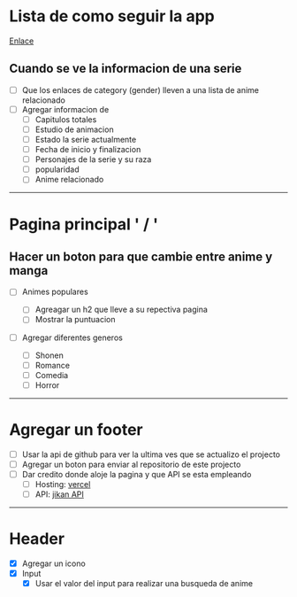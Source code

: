 # Lista de como seguir la app

[Enlace](https://anime-directory-five.vercel.app)

## Cuando se ve la informacion de una serie

- [ ] Que los enlaces de category (gender) lleven a una lista de anime relacionado
- [ ] Agregar informacion de
  - [ ] Capitulos totales
  - [ ] Estudio de animacion
  - [ ] Estado la serie actualmente
  - [ ] Fecha de inicio y finalizacion
  - [ ] Personajes de la serie y su raza
  - [ ] popularidad
  - [ ] Anime relacionado

---

# Pagina principal ' / '

## Hacer un boton para que cambie entre anime y manga

- [ ] Animes populares

  - [ ] Agreagar un h2 que lleve a su repectiva pagina
  - [ ] Mostrar la puntuacion

- [ ] Agregar diferentes generos
  - [ ] Shonen
  - [ ] Romance
  - [ ] Comedia
  - [ ] Horror

---

# Agregar un footer

- [ ] Usar la api de github para ver la ultima ves que se actualizo el projecto
- [ ] Agregar un boton para enviar al repositorio de este projecto
- [ ] Dar credito donde aloje la pagina y que API se esta empleando
  - [ ] Hosting: [vercel](https://vercel.com/)
  - [ ] API: [jikan API](https://moe.jikan.com/)

---

# Header

- [x] Agregar un icono
- [x] Input
  - [x] Usar el valor del input para realizar una busqueda de anime
